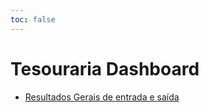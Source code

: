 ```yaml
---
toc: false
---
```


<div class="hero">
  <h1>Tesouraria Dashboard</h1>
</div>

- [Resultados Gerais de entrada e saída](resultados-gerais-entrada-e-saida)